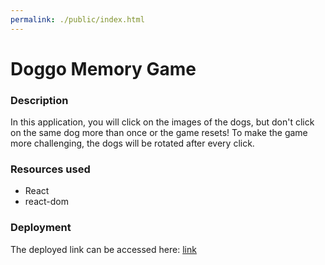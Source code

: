 ```yaml
---
permalink: ./public/index.html
---
```


# Doggo Memory Game

### Description

In this application, you will click on the images of the dogs, but don't click on the same dog more than once or the game resets! To make the game more challenging, the dogs will be rotated after every click.

### Resources used

* React
* react-dom


### Deployment

The deployed link can be accessed here: [link](http://https://krystalcw.github.io/doggo-memory-game/ "Doggo Memory Game")